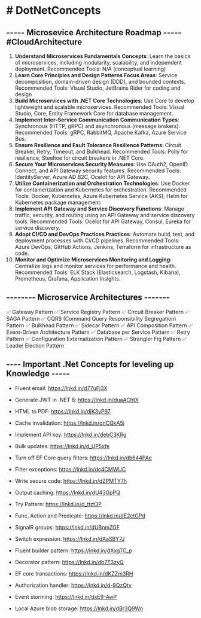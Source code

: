 # # DotNetConcepts

## ----- Microsevice Architecture Roadmap ----- #CloudArchitecture

1. **Understand Microservices Fundamentals
   Concepts**:
   Learn the basics of microservices, including modularity, scalability, and
   independent deployment.
   Recommended Tools: N/A (conceptual learning)
2. **Learn Core Principles and Design Patterns
   Focus Areas**:
   Service decomposition, domain-driven design (DDD), and bounded
   contexts.
   Recommended Tools: Visual Studio, JetBrains Rider for coding and design
3. **Build Microservices with .NET Core
   Technologies**:
   Use Core to develop lightweight and scalable microservices.
   Recommended Tools: Visual Studio, Core, Entity Framework Core for database
   management.
4. **Implement Inter-Service Communication
   Communication Types**:
   Synchronous (HTTP, gRPC) and asynchronous (message
   brokers).
   Recommended Tools: gRPC, RabbitMQ, Apache Kafka, Azure Service Bus.
5. **Ensure Resilience and Fault Tolerance
   Resilience Patterns**:
   Circuit Breaker, Retry, Timeout, and Bulkhead.
   Recommended Tools: Polly for resilience, Steeltoe for circuit breakers in .NET Core.
6. **Secure Your Microservices
   Security Measures**:
   Use OAuth2, OpenID Connect, and API Gateway security features.
   Recommended Tools: IdentityServer, Azure AD B2C, Ocelot for API Gateway.
7. **Utilize Containerization and Orchestration
   Technologies**:
   Use Docker for containerization and Kubernetes for orchestration.
   Recommended Tools: Docker, Kubernetes, Azure Kubernetes Service (AKS), Helm for
   Kubernetes package management.
8. **Implement API Gateway and Service Discovery
   Functions**:
   Manage traffic, security, and routing using an API Gateway and service
   discovery tools.
   Recommended Tools: Ocelot for API Gateway, Consul, Eureka for service discovery.
9. **Adopt CI/CD and DevOps Practices
   Practices**:
   Automate build, test, and deployment processes with CI/CD pipelines.
   Recommended Tools: Azure DevOps, GitHub Actions, Jenkins, Terraform for
   infrastructure as code.
10. **Monitor and Optimize Microservices
    Monitoring and Logging**:
    Centralize logs and monitor services for performance and
    health.
    Recommended Tools: ELK Stack (Elasticsearch, Logstash, Kibana), Prometheus, Grafana,
    Application Insights.

## -------- Microservice Architectures -------

✅ Gateway Pattern
✅ Service Registry Pattern
✅ Circuit Breaker Pattern
✅ SAGA Pattern
✅ CQRS (Command Query Responsibility Segregation) Pattern
✅ Bulkhead Pattern
✅ Sidecar Pattern
✅ API Composition Pattern
✅ Event-Driven Architecture Pattern
✅ Database per Service Pattern
✅ Retry Pattern
✅ Configuration Externalization Pattern
✅ Strangler Fig Pattern
✅ Leader Election Pattern

## ---- Important .Net Concepts for leveling up Knowledge -----

- Fluent email: https://lnkd.in/d77uFj3X

- Generate JWT in .NET 8: https://lnkd.in/duaAChtX

- HTML to PDF: https://lnkd.in/djK3yP97

- Cache invalidation: https://lnkd.in/dnCQkA5i

- Implement API key: https://lnkd.in/debC3KRg

- Bulk updates: https://lnkd.in/d_UP5xfe

- Turn off EF Core query filters: https://lnkd.in/db644PAe

- Filter exceptions: https://lnkd.in/dc4CMWUC

- Write secure code: https://lnkd.in/dZPMTY7h

- Output caching: https://lnkd.in/dU43GpPQ

- Try Pattern: https://lnkd.in/d_ttzt3P

- Func, Action and Predicate: https://lnkd.in/dE2ctGPd

- SignalR groups: https://lnkd.in/dUBnmZGF

- Switch expression: https://lnkd.in/dAaSBY7J

- Fluent builder pattern: https://lnkd.in/dXxgTC_p

- Decorator pattern: https://lnkd.in/db7T3zyQ

- EF core transactions: https://lnkd.in/dKZZm3RH

- Authorization handler: https://lnkd.in/d-9QzQtv

- Event storming: https://lnkd.in/dxE9-AwP

- Local Azure blob storage: https://lnkd.in/dBr3Q9Wn
